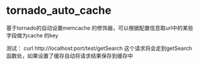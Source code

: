 tornado_auto_cache
==================

基于tornado的自动设置memcache 的修饰器，可以根据配置信息取url中的某些字段做为cache 的key

测试：
curl http://localhost:port/test/getSearch
这个请求将会走到getSearch函数处，如果设置了缓存自动将请求结果保存到缓存中
